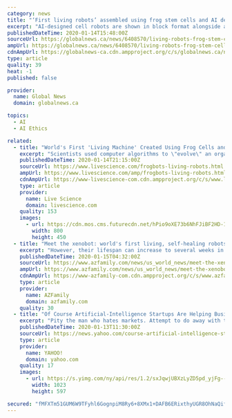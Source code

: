 ```yaml
---
category: news
title: "‘First living robots’ assembled using frog stem cells and AI design"
excerpt: "AI-designed cell robots are shown in block format alongside actual versions of the ... a senior research fellow at the Oxford Uehiro Centre for Practical Ethics. “At what point would they become beings with interests that ought to be protected?” he said in an interview with the Guardian. “I think they’d acquire moral significance ..."
publishedDateTime: 2020-01-14T15:48:00Z
sourceUrl: https://globalnews.ca/news/6408570/living-robots-frog-stem-cells-ai/
ampUrl: https://globalnews.ca/news/6408570/living-robots-frog-stem-cells-ai/amp/
cdnAmpUrl: https://globalnews-ca.cdn.ampproject.org/c/s/globalnews.ca/news/6408570/living-robots-frog-stem-cells-ai/amp/
type: article
quality: 39
heat: -1
published: false

provider:
  name: Global News
  domain: globalnews.ca

topics:
  - AI
  - AI Ethics

related:
  - title: "World's First 'Living Machine' Created Using Frog Cells and Artificial Intelligence"
    excerpt: "Scientists used computer algorithms to \"evolve\" an organism that's made of 100% frog DNA — but it isn't a frog. What happens when you take cells from frog embryos and grow them into new organisms that were \"evolved\" by algorithms? You get something that researchers are calling the world's first \"living machine.\" Though the original stem cells ..."
    publishedDateTime: 2020-01-14T21:15:00Z
    sourceUrl: https://www.livescience.com/frogbots-living-robots.html
    ampUrl: https://www.livescience.com/amp/frogbots-living-robots.html
    cdnAmpUrl: https://www-livescience-com.cdn.ampproject.org/c/s/www.livescience.com/amp/frogbots-living-robots.html
    type: article
    provider:
      name: Live Science
      domain: livescience.com
    quality: 153
    images:
      - url: https://cdn.mos.cms.futurecdn.net/hPio9oXE73b6NhFJiBF2HD-1200-80.jpg
        width: 800
        height: 450
  - title: "Meet the xenobot: world's first living, self-healing robots created from frog stem cells"
    excerpt: "However, their lifespan can increase to several weeks in nutrient-rich environments. And although the supercomputer -- a powerful piece of artificial intelligence -- plays a big role in building these robots, it's \"unlikely\" that the AI could have evil intentions. \"At the moment though it is difficult to see how an AI could create harmful ..."
    publishedDateTime: 2020-01-15T04:32:00Z
    sourceUrl: https://www.azfamily.com/news/us_world_news/meet-the-xenobot-world-s-first-living-self-healing-robots/article_fdfd7469-dfdd-5e43-9c43-3d042e84609d.html
    ampUrl: https://www.azfamily.com/news/us_world_news/meet-the-xenobot-world-s-first-living-self-healing-robots/article_fdfd7469-dfdd-5e43-9c43-3d042e84609d.amp.html
    cdnAmpUrl: https://www-azfamily-com.cdn.ampproject.org/c/s/www.azfamily.com/news/us_world_news/meet-the-xenobot-world-s-first-living-self-healing-robots/article_fdfd7469-dfdd-5e43-9c43-3d042e84609d.amp.html
    type: article
    provider:
      name: AZFamily
      domain: azfamily.com
    quality: 30
  - title: "Of Course Artificial-Intelligence Startups Are Helping Businesses Fake Diversity"
    excerpt: "Pity the man who hates markets. Attempt to do away with them, a la Stalin in the ’30s or Mao in the ’50s, and the rabble will begin to trade illegally. Maintain a command economy long enough, and reformers will arise to push the pendulum in the other direction."
    publishedDateTime: 2020-01-13T11:30:00Z
    sourceUrl: https://news.yahoo.com/course-artificial-intelligence-startups-helping-113035205.html
    type: article
    provider:
      name: YAHOO!
      domain: yahoo.com
    quality: 17
    images:
      - url: https://s.yimg.com/ny/api/res/1.2/sxJqwjUBXzLyZD5pd_yjFg--/YXBwaWQ9aGlnaGxhbmRlcjt3PTEyODA7aD03NDYuOTc5NDcyMTQwNzYyNQ--/https://s.yimg.com/uu/api/res/1.2/5QrSUnIT24anBF7SuAz0_g--~B/aD01OTc7dz0xMDIzO3NtPTE7YXBwaWQ9eXRhY2h5b24-/https://media.zenfs.com/en-US/the_national_review_738/c395f58fb63d49ef4b022fa288b0df8b
        width: 1023
        height: 597

secured: "fMFXTm51GUM6W9TFyhl6GognpiM8Ry6+8XMx1+DAFB6ERixthyUGR8OhNaQifw1AuKQ1CD9Z2Y+3VdxE3A8THa4SHa5XawCKWZn4mHnaKkOGCk2C1yHIT1HE96iYeccFiUw3rYv77QjsfKKd+F0/T+c+cD0OD2j59ZUlTwK9/wSnaML3zIziqhTsx5gAl2rrAlhXWOeiEHxqbp//AHCoHCstdKfRSyyRUWh3YyFdPT0tzQy7yvVAdlsbkyge76piw5uTwBjj3C9Htqr7L0mGFw72i3R0o9mYbMrkAjDhatjhJEGZEdQt1rz7Xa0XpCvhY99opk1sdz8Z95eAbcCW+0UjW8e9QUGy6Gvd7jMWny5xq7654rhHEmku2vp7sBtCOqRPIdibcrAeKqj953Z4G3wHiobav3IMVkLpV1UNF6VbOw+y7R1rquMGWb846Mctnc6L9layPvPnGg9P1tigNg==;gH9GutYvY+6i/7kxnOPLwg=="
---
```


